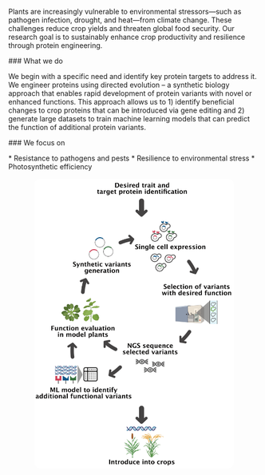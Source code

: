 
Plants are increasingly vulnerable to environmental stressors—such as pathogen infection, drought, and heat—from climate change. These challenges reduce crop yields and threaten global food security. Our research goal is to sustainably enhance crop productivity and resilience through protein engineering. 

<p class="mb-4">
### What we do
</p>
<p class="mb-4">
We begin with a specific need and identify key protein targets to address it. We engineer proteins using directed evolution – a synthetic biology approach that enables rapid development of protein variants with novel or enhanced functions. This approach allows us to 1) identify beneficial changes to crop proteins that can be introduced via gene editing and 2) generate large datasets to train machine learning models that can predict the function of additional protein variants.
</p>
<p class="mb-4">
### We focus on
</p>
<p class="mb-4">
* Resistance to pathogens and pests
* Resilience to environmental stress 
* Photosynthetic efficiency
</p>
<div style="display: flex; justify-content: center; margin-top: 1rem;">
  <img src="/assets/images/directedevolution.png" 
       alt="Directed evolution" 
       style="width: 400px; max-width: 100%; height: auto; border-radius: 10px; margin-left: auto; margin-right: auto;">
</div>
